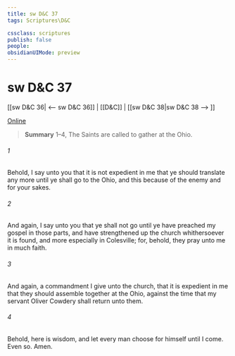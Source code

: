 ```yaml
---
title: sw D&C 37
tags: Scriptures\D&C

cssclass: scriptures
publish: false
people:
obsidianUIMode: preview
---
```


# sw D&C 37
[[sw D&C 36| <-- sw D&C 36]] | [[D&C]] | [[sw D&C 38|sw D&C 38 --> ]]

[Online](https://churchofjesuschrist.org/study/scriptures/dc-testament/dc/37?lang=eng)

> __Summary__
1–4, The Saints are called to gather at the Ohio.

###### 1 
Behold, I say unto you that it is not expedient in me that ye should translate any more until ye shall go to the Ohio, and this because of the enemy and for your sakes.

###### 2 
And again, I say unto you that ye shall not go until ye have preached my gospel in those parts, and have strengthened up the church whithersoever it is found, and more especially in Colesville; for, behold, they pray unto me in much faith.

###### 3 
And again, a commandment I give unto the church, that it is expedient in me that they should assemble together at the Ohio, against the time that my servant Oliver Cowdery shall return unto them.

###### 4 
Behold, here is wisdom, and let every man choose for himself until I come. Even so. Amen.

